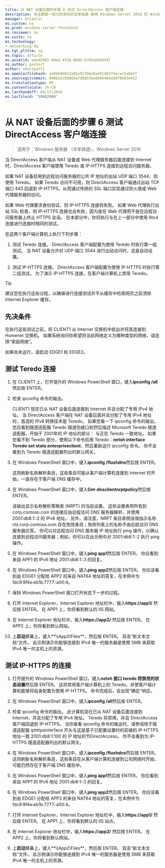 ```yaml
---
title: 从 NAT 设备后面的步骤 6 测试 DirectAccess 客户端连接
description: 本主题是一部分的测试实验室指南-使用 Windows Server 2016 的 Windows NLB 的群集中演示 DirectAccess
manager: brianlic
ms.custom: na
ms.prod: windows-server-threshold
ms.reviewer: na
ms.suite: na
ms.technology:
- networking-da
ms.tgt_pltfrm: na
ms.topic: article
ms.assetid: aded2881-99ed-4f18-868b-b765ab926597
ms.author: pashort
author: shortpatti
ms.openlocfilehash: a48bb9b012a81e91fbbe0ad914637dacac5a8a5f
ms.sourcegitcommit: 0d0b32c8986ba7db9536e0b8648d4ddf9b03e452
ms.translationtype: MT
ms.contentlocale: zh-CN
ms.lasthandoff: 04/17/2019
ms.locfileid: "59882998"
---
```

# <a name="step-6-test-directaccess-client-connectivity-from-behind-a-nat-device"></a>从 NAT 设备后面的步骤 6 测试 DirectAccess 客户端连接

>适用于：Windows 服务器 （半年频道），Windows Server 2016

当 DirectAccess 客户端从 NAT 设备或 Web 代理服务器后面连接到 Internet 时，DirectAccess 客户端使用 Teredo 或 IP-HTTPS 连接到远程访问服务器。 

如果 NAT 设备启用到远程访问服务器的公共 IP 地址的出站 UDP 端口 3544，则使用 Teredo。 如果 Teredo 访问不可用，则 DirectAccess 客户端通过出站 TCP 端口 443 回退到 IP-HTTPS，从而通过传统的 SSL 端口实现通过防火墙或 Web 代理服务器的访问。 

如果 Web 代理要求身份验证，则 IP-HTTPS 连接将失败。 如果 Web 代理执行出站 SSL 检查，则 IP-HTTPS 连接也会失败，因为是在 Web 代理而不是在远程访问服务器上终止 HTTPS 会话。 在本部分中，你将执行与在上一部分中使用 6to4 连接进行连接时相同的测试。  
  
在这两个客户端计算机上执行下列步骤：  
  
1. 测试 Teredo 连接。 DirectAccess 客户端配置为使用 Teredo 时执行第一组测试。 当 NAT 设备允许对 UDP 端口 3544 进行出站访问时，这是自动设置。  
  
2. 测试 IP-HTTPS 连接。 DirectAccess 客户端配置为使用 IP-HTTPS 时执行第二组测试。 为了演示 IP-HTTPS 连接，在客户端计算机上禁用 Teredo。  
  
> [!TIP]  
> 建议您在执行这些过程，以确保进行连接测试并不从缓存中检索网页之前清除 Internet Explorer 缓存。  
  
## <a name="prerequisites"></a>先决条件

在执行这些测试之前，将 CLIENT1 从 Internet 交换机中拔出并将其连接到 Homenet 交换机。 如果系统询问你希望将当前网络定义为哪种类型的网络，请选择“家庭网络”。  
  
如果尚未运行，请启动 EDGE1 和 EDGE2。  
  
## <a name="test-teredo-connectivity"></a>测试 Teredo 连接  
  
1.  在 CLIENT1 上，打开提升的 Windows PowerShell 窗口，键入**ipconfig /all**然后按 ENTER。  
  
2.  检查 ipconfig 命令的输出。  
  
    CLIENT1 现在已从 NAT 设备后面连接到 Internet 并且分配了专用 IPv4 地址。 当 DirectAccess 客户端在 NAT 设备后面并且分配了专用 IPv4 地址时，首选的 IPv6 转换技术是 Teredo。 如果您看一下 ipconfig 命令的输出，您应看到隧道适配器 Teredo 隧道伪接口和然后描述 Microsoft Teredo 隧道适配器，开始于 2001年的 IP 地址的部分： 与正在 Teredo 一致地址。 如果您看不到 Teredo 部分，使用以下命令启用 Teredo：**netsh interface Teredo set state enterpriseclient**，然后重新运行 ipconfig 命令。 你不会看到为 Teredo 隧道适配器列出的默认网关。  
  
3.  在 Windows PowerShell 窗口中，键入**ipconfig /flushdns**然后按 ENTER。  
  
    这将刷新名称解析条目，这些条目可能从客户端计算机连接到 Internet 时开始，一直存在于客户端 DNS 缓存中。  
  
4.  在 Windows PowerShell 窗口中，键入**Get-dnsclientnrptpolicy**然后按 ENTER。  
  
    该输出显示名称解析策略表 (NRPT) 的当前设置。 这些设置表明所有到 corp.contoso.com 的连接应由远程访问 DNS 服务器解析，并使用 2001:db8:1::2 的 IPv6 地址。 另外，请注意，NRPT 条目表明该值指示名称 nls.corp.contoso.com 存在免除条目；免除列表上的名称不由远程访问 DNS 服务器应答。 你可以对远程访问 DNS 服务器 IP 地址执行 ping 操作，以确认连接到远程访问服务器；例如，你可以在此示例中对 2001:db8:1::2 执行 ping 操作。  
  
5.  在 Windows PowerShell 窗口中，键入**ping app1**然后按 ENTER。 你应看到来自 APP1 的 IPv6 地址 2001:db8:1::3 的回复。  
  
6.  在 Windows PowerShell 窗口中，键入**ping app2**然后按 ENTER。 你应该看到由 EDGE1 分配给 APP2 的来自 NAT64 地址的答复，在本例中为 fdc9:9f4e:eb1b:7777::a00:4。  
  
7.  保持 Windows PowerShell 窗口打开状态下一步的过程。  
  
8.  打开 Internet Explorer，Internet Explorer 地址栏中，输入**https://app1/** 然后按 ENTER。 在 APP1 上，你将看到默认的 IIS 网站。  
  
9. 在 Internet Explorer 地址栏中，输入**https://app2/** 然后按 ENTER。 在 APP2 上，你将看到默认网站。  
  
10. 上**启动**屏幕上，键入**\\\App2\Files**，然后按 ENTER。 双击“新文本文档”文件。 此示例演示你能够连接到 IPv4 唯一的服务器是使用 SMB 来获取 IPv4 唯一的主机上的资源。  
  
## <a name="test-ip-https-connectivity"></a>测试 IP-HTTPS 的连接  
  
1.  打开提升的 Windows PowerShell 窗口，键入**netsh 接口 teredo 将禁用的状态设置**然后按 ENTER。 这将禁用客户端计算机上的 Teredo，并使客户端计算机能够将自身配置为使用 IP-HTTPS。 命令完成后，会出现“确定”响应。  
  
2.  在 Windows PowerShell 窗口中，键入**ipconfig /all**然后按 ENTER。  
  
3.  检查 ipconfig 命令的输出。 此计算机现在已从 NAT 设备后面连接到 Internet，并且分配了专用 IPv4 地址。 Teredo 将禁用，并且 DirectAccess 客户端回退到 IP-HTTPS。 当你查看 ipconfig 命令的输出时，请参阅用于隧道适配器 iphttpsinterface 开头与这是基于已配置设置时的前缀的 IP-HTTPS 地址一致 2001:db8:1:100 的 IP 地址的节DirectAccess。 你不会看到为 IP-HTTPS 隧道适配器列出的默认网关。  
  
4.  在 Windows PowerShell 窗口中，键入**ipconfig /flushdns**然后按 ENTER。 这将刷新名称解析条目，这些条目在从客户端计算机连接到公司网络时开始，可能仍然存在于客户端 DNS 缓存中。  
  
5.  在 Windows PowerShell 窗口中，键入**ping app1**然后按 ENTER。 你应看到来自 APP1 的 IPv6 地址 2001:db8:1::3 的回复。  
  
6.  在 Windows PowerShell 窗口中，键入**ping app2**然后按 ENTER。 你应该看到由 EDGE1 分配给 APP2 的来自 NAT64 地址的答复，在本例中为 fdc9:9f4e:eb1b:7777::a00:4。  
  
7.  打开 Internet Explorer，Internet Explorer 地址栏中，输入**https://app1/** 然后按 ENTER。 在 APP1 上，你将看到默认的 IIS 站点。  
  
8.  在 Internet Explorer 地址栏中，输入**https://app2/** 然后按 ENTER。 在 APP2 上，你将看到默认网站。  
  
9. 上**启动**屏幕上，键入**\\\App2\Files**，然后按 ENTER。 双击“新文本文档”文件。 此示例演示你能够连接到 IPv4 唯一的服务器是使用 SMB 来获取 IPv4 唯一的主机上的资源。
